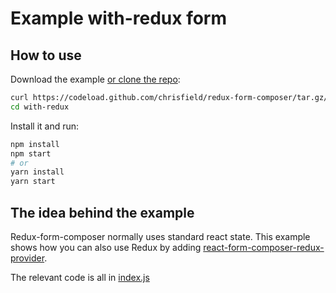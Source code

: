 # Example with-redux form

## How to use

Download the example [or clone the repo](https://github.com/chrisfield/react-form-composer):

```bash
curl https://codeload.github.com/chrisfield/redux-form-composer/tar.gz/master | tar -xz --strip=2 "react-form-composer"-master/examples/with-redux
cd with-redux
```

Install it and run:

```bash
npm install
npm start
# or
yarn install
yarn start
```

## The idea behind the example
Redux-form-composer normally uses standard react state. This example shows how you can also use Redux by adding [react-form-composer-redux-provider](https://www.npmjs.com/package/redux-form-composer-redux-provider).

The relevant code is all in [index.js](src/index.js)
